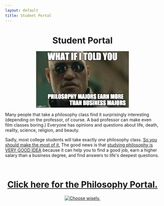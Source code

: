 ```yaml
---
layout: default
title: Student Portal
--- 
```


<center><h1>Student Portal</h1>

<a target="_blank" href="http://fivethirtyeight.com/features/philosophers-dont-get-much-respect-but-their-earnings-dont-suck/"> <img src="/img/morpheus.jpg" alt="Morpheus Major" hspace="5px" align="center" width="60%"> </a>

</center>

Many people that take a philosophy class find it surprisingly interesting (depending on the professor, of course. A bad professor can make even film classes boring.) Everyone has opinions and questions about life, death, reality, science, religion, and beauty. 

Sadly, most college students will take exactly *one* philosophy class. [So you should make the most of it.](/philosophy-2-portal) The good news is that [studying philosophy is VERY GOOD IDEA](/philosophy-3-major) because it can help you to find a good job, earn a higher salary than a business degree, and find answers to life's deepest questions.

<br>

<center>


<h1> <a href="/philosophy"> Click here for the Philosophy Portal.</a> </h1>


<a target="_blank" href="/philosophy">  <img src="https://media.giphy.com/media/XG1TkmiJVuyJi/giphy.gif" alt="Choose wisely."></a>

</center>

<br>

<br>